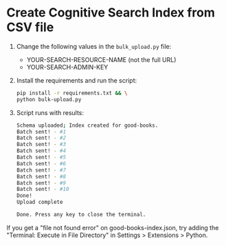 # Create Cognitive Search Index from CSV file

1. Change the following values in the `bulk_upload.py` file:

    * YOUR-SEARCH-RESOURCE-NAME (not the full URL)
    * YOUR-SEARCH-ADMIN-KEY

1. Install the requirements and run the script:

    ```bash
    pip install -r requirements.txt && \
    python bulk-upload.py
    ```

1. Script runs with results:

    ```bash
    Schema uploaded; Index created for good-books.
    Batch sent! - #1
    Batch sent! - #2
    Batch sent! - #3
    Batch sent! - #4
    Batch sent! - #5
    Batch sent! - #6
    Batch sent! - #7
    Batch sent! - #8
    Batch sent! - #9
    Batch sent! - #10
    Done!
    Upload complete

    Done. Press any key to close the terminal.
    ```

If you get a "file not found error" on good-books-index.json, try adding the "Terminal: Execute in File Directory" in Settings > Extensions > Python.